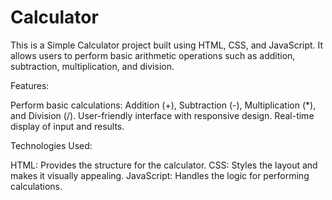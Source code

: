 # Calculator

This is a Simple Calculator project built using HTML, CSS, and JavaScript. It allows users to perform basic arithmetic operations such as addition, subtraction, multiplication, and division.

Features:

Perform basic calculations: Addition (+), Subtraction (-), Multiplication (*), and Division (/).
User-friendly interface with responsive design.
Real-time display of input and results.

Technologies Used:

HTML: Provides the structure for the calculator.
CSS: Styles the layout and makes it visually appealing.
JavaScript: Handles the logic for performing calculations.
